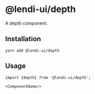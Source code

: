 # @lendi-ui/depth

A depth component.

## Installation

```
yarn add @lendi-ui/depth
```

## Usage

```
import {depth} from '@lendi-ui/depth';

<ComponentName/>
```
